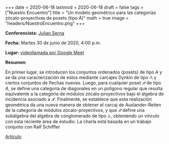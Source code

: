 +++
date      = 2020-06-18
lastmod   = 2020-06-18
draft     = false
tags      = ["Nuestro Encuentro"]
title     = "Un modelo geométrico para las categorías zócalo-proyectivas de posets (tipo $A$)"
math      = true
image     = "headers/NuestroEncuentro.png"
+++

**Conferencista:** [Julian Serna](https://matematicas.netlify.app/authors/serna-r/)

**Fecha:** Martes 30 de junio de 2020, 4:00 p.m.

**Lugar:** [videollamada por Google Meet]()

**Resumen**:

En primer lugar, se introducen los conjuntos ordenados (posets) de tipo $A$ y se  da una caracterización de estos mediante carcajes Dynkin de tipo $\mathbb{A}$ y ciertos conjuntos de flechas nuevas. Luego, para cualquier poset $\mathcal{P}$ de tipo $A$, se define una categoría  de diagonales en un polígono regular que resulta equivalente a  la categoría de módulos zócalo-proyectivos bajo el álgebra de incidencia asociado a  $\mathcal{P}$.  Finalmente, se establece que esta realización geométrica da una nueva manera de obtener el carcaj de Auslander-Reiten de la categoría de módulos zócalo-proyectivos, y que $\mathcal{P}$ define una subálgebra  del álgebra de conglomerado  de tipo $\mathbb{A}$, obteniendo un vínculo con esta reciente área de estudio. La charla está basada en un trabajo conjunto con Ralf Schiffler 

[Artículo](https://doi.org/10.1016/j.jpaa.2020.106436)



